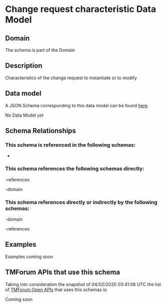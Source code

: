 # Change request characteristic Data Model

## Domain

The  schema is part of the  Domain

## Description

Characteristics of the change request to instantiate or to modify

## Data model

A JSON Schema corresponding to this data model can be found
[here](https://github.com/tmforum-rand/schemas/blob/candidates/Common/ChangeRequestCharacteristic.schema.json).

No Data Model yet

## Schema Relationships

### This schema is referenced in the following schemas:

-

### This schema references the following schemas directly:

-references

-domain

### This schema references directly or indirectly by the following schemas:

-domain

-references



## Examples

Examples coming soon

## TMForum APIs that use this schema

Taking into consideration the snapshot of 04/02/2020 03:41:06 UTC the list of [TMForum Open APIs](https://www.tmforum.org/open-apis/) that uses this schemas is:

Coming soon